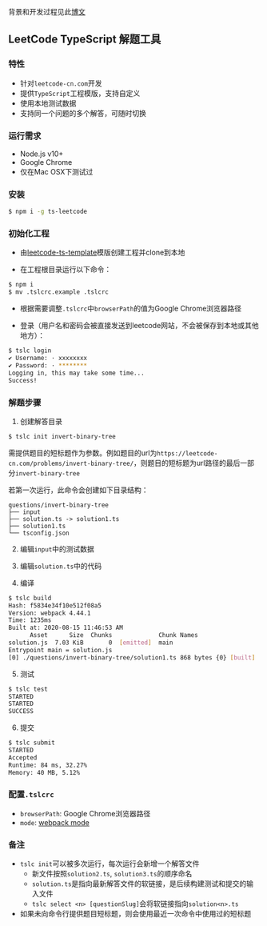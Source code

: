 背景和开发过程见此[博文](https://qszhu.github.io/2020/08/15/leetcode-with-typescript.html)

## LeetCode TypeScript 解题工具

### 特性
* 针对`leetcode-cn.com`开发
* 提供`TypeScript`工程模版，支持自定义
* 使用本地测试数据
* 支持同一个问题的多个解答，可随时切换

### 运行需求

* Node.js v10+
* Google Chrome
* 仅在Mac OSX下测试过

### 安装

```bash
$ npm i -g ts-leetcode
```

### 初始化工程

* 由[leetcode-ts-template](https://github.com/qszhu/leetcode-ts-template)模版创建工程并clone到本地

* 在工程根目录运行以下命令：

```bash
$ npm i
$ mv .tslcrc.example .tslcrc
```

* 根据需要调整`.tslcrc`中`browserPath`的值为Google Chrome浏览器路径

* 登录（用户名和密码会被直接发送到leetcode网站，不会被保存到本地或其他地方）：

```bash
$ tslc login
✔ Username: · xxxxxxxx
✔ Password: · ********
Logging in, this may take some time...
Success!
```

### 解题步骤

1. 创建解答目录

```bash
$ tslc init invert-binary-tree
```

需提供题目的短标题作为参数。例如题目的url为`https://leetcode-cn.com/problems/invert-binary-tree/`，则题目的短标题为url路径的最后一部分`invert-binary-tree`

若第一次运行，此命令会创建如下目录结构：

```
questions/invert-binary-tree
├── input
├── solution.ts -> solution1.ts
├── solution1.ts
└── tsconfig.json
```

2. 编辑`input`中的测试数据

3. 编辑`solution.ts`中的代码

4. 编译

```bash
$ tslc build
Hash: f5834e34f10e512f08a5
Version: webpack 4.44.1
Time: 1235ms
Built at: 2020-08-15 11:46:53 AM
      Asset      Size  Chunks             Chunk Names
solution.js  7.03 KiB       0  [emitted]  main
Entrypoint main = solution.js
[0] ./questions/invert-binary-tree/solution1.ts 868 bytes {0} [built]
```

5. 测试

```bash
$ tslc test
STARTED
STARTED
SUCCESS
```

6. 提交

```bash
$ tslc submit
STARTED
Accepted
Runtime: 84 ms, 32.27%
Memory: 40 MB, 5.12%
```

### 配置`.tslcrc`

* `browserPath`: Google Chrome浏览器路径
* `mode`: [webpack mode](https://webpack.js.org/configuration/mode/)

### 备注

* `tslc init`可以被多次运行，每次运行会新增一个解答文件
  * 新文件按照`solution2.ts`, `solution3.ts`的顺序命名
  * `solution.ts`是指向最新解答文件的软链接，是后续构建测试和提交的输入文件
  * `tslc select <n> [questionSlug]`会将软链接指向`solution<n>.ts`
* 如果未向命令行提供题目短标题，则会使用最近一次命令中使用过的短标题

